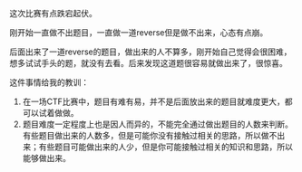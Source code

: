 这次比赛有点跌宕起伏。

刚开始一直做不出题目，一直做一道reverse但是做不出来，心态有点崩。

后面出来了一道reverse的题目，做出来的人不算多，刚开始自己觉得会很困难，想多试试手头的题，就没有去看。后来发现这道题很容易就做出来了，很惊喜。

这件事情给我的教训：
1. 在一场CTF比赛中，题目有难有易，并不是后面放出来的题目就难度更大，都可以试着做做。
2. 题目难度一定程度上也是因人而异的，不能完全通过做出题目的人数来判断。有些题目做出来的人数多，但是可能你没有接触过相关的思路，所以做不出来；有些题目可能做出来的人少，但是你可能接触过相关的知识和思路，所以能够做出来。
